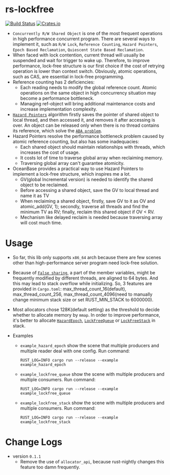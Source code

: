 # rs-lockfree


[![Build Status](https://travis-ci.org/solotzg/rs-lockfree.svg?branch=master)](https://travis-ci.org/solotzg/rs-lockfree)
[![Crates.io](https://img.shields.io/crates/v/rs_lockfree.svg)](https://crates.io/crates/rs_lockfree)
* `Concurrently R/W Shared Object` is one of the most frequent operations in high performance concurrent program. 
There are several ways to implement it, such as `R/W Lock`, `Reference Counting`, `Hazard Pointers`, `Epoch Based Reclamation`, 
`Quiescent State Based Reclamation`.
* When faced with lock contention, current thread will usually be suspended and wait for trigger to wake up. 
Therefore, to improve performance, lock-free structure is our first choice if the cost of retrying operation is lower 
than context switch. Obviously, atomic operations, such as CAS, are essential in lock-free programming. 
* Reference counting has 2 deficiencies: 
    - Each reading needs to modify the global reference count. Atomic operations on the same object in high concurrency 
situation may become a performance bottleneck. 
    - Managing ref-object will bring additional maintenance costs and increase implementation complexity.
* [`Hazard Pointers`](http://www.cs.otago.ac.nz/cosc440/readings/hazard-pointers.pdf) algorithm firstly saves the 
pointer of shared object to local thread, and then accessed it, and removes it after accessing is over. An object can 
be released only when there is no thread contains its reference, which solve the [`ABA problem`](https://en.wikipedia.org/wiki/ABA_problem). 
* Hazard Pointers resolve the performance bottleneck problem caused by atomic reference counting, but also has some 
inadequacies:
    - Each shared object should maintain relationships with threads, which increases the cost of usage.
    - It costs lot of time to traverse global array when reclaiming memory.
    - Traversing global array can't guarantee atomicity.
* OceanBase provides a practical way to use Hazard Pointers to implement a lock-free structure, which inspires me a lot. 
    - GV(global Incremental version) is needed to identify the shared object to be reclaimed. 
    - Before accessing a shared object, save the GV to local thread and name it as TV
    - When reclaiming a shared object, firstly, save GV to it as OV and atomic_add(GV, 1); secondly, traverse all 
    threads and find the minimum TV as RV; finally, reclaim this shared object if OV < RV.
    - Mechanism like delayed reclaim is needed because traversing array will cost much time.

# Usage
* So far, this lib only supports `x86_64` arch because there are few scenes other than high-performance server program need
lock-free solution.
* Because of [`False sharing`](https://en.wikipedia.org/wiki/False_sharing), a part of the member variables, might be 
frequently modified by different threads, are aligned to 64 bytes. And this may lead to stack overflow while initializing.
So, 3 features are provided in `Cargo.toml`: max_thread_count_16(default), max_thread_count_256, 
max_thread_count_4096(need to manually change minimum stack size or set RUST_MIN_STACK to 6000000).
* Most allocators chose 128K(default setting) as the threshold to decide whether to allocate memory by `mmap`. In 
order to improve performance, it's better to allocate [`HazardEpoch`](src/hazard_epoch.rs), [`LockFreeQueue`](src/lockfree_queue.rs) or [`LockFreeStack`](src/lockfree_stack.rs) in stack.

* Examples
    - `example_hazard_epoch` show the scene that multiple producers and multiple reader deal with one config. Run command:
        ```
        RUST_LOG=INFO cargo run --release --example example_hazard_epoch
        ```
    - `example_lockfree_queue` show the scene with multiple producers and multiple consumers. Run command:
        ```
        RUST_LOG=INFO cargo run --release --example example_lockfree_queue
        ```
    - `example_lockfree_stack` show the scene with multiple producers and multiple consumers. Run command:
        ```
        RUST_LOG=INFO cargo run --release --example example_lockfree_stack
        ```

# Change Logs
* version `0.1.1`
  - Remove the use of `allocator_api`, because rust-nightly changes this feature too damn frequently.
